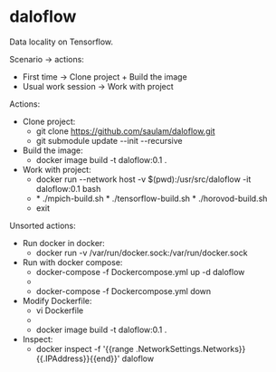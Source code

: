 # daloflow
Data locality on Tensorflow.


Scenario -> actions:
* First time         -> Clone project + Build the image
* Usual work session -> Work with project


Actions:
* Clone project:
  * git clone https://github.com/saulam/daloflow.git
  * git submodule update --init --recursive
* Build the image:
  * docker image build -t daloflow:0.1 .
* Work with project:
  * docker run --network host -v $(pwd):/usr/src/daloflow -it daloflow:0.1 bash
  + <work session>
    * ./mpich-build.sh		
    * ./tensorflow-build.sh
    * ./horovod-build.sh	
  * exit


Unsorted actions:
* Run docker in docker:
  * docker run -v /var/run/docker.sock:/var/run/docker.sock <other options>
* Run with docker compose:
  * docker-compose -f Dockercompose.yml up -d daloflow 
  * <work session>
  * docker-compose -f Dockercompose.yml down
* Modify Dockerfile:
  * vi Dockerfile
  * <edit the options needed>
  * docker image build -t daloflow:0.1 .
* Inspect:
  * docker inspect -f '{{range .NetworkSettings.Networks}}{{.IPAddress}}{{end}}' daloflow


